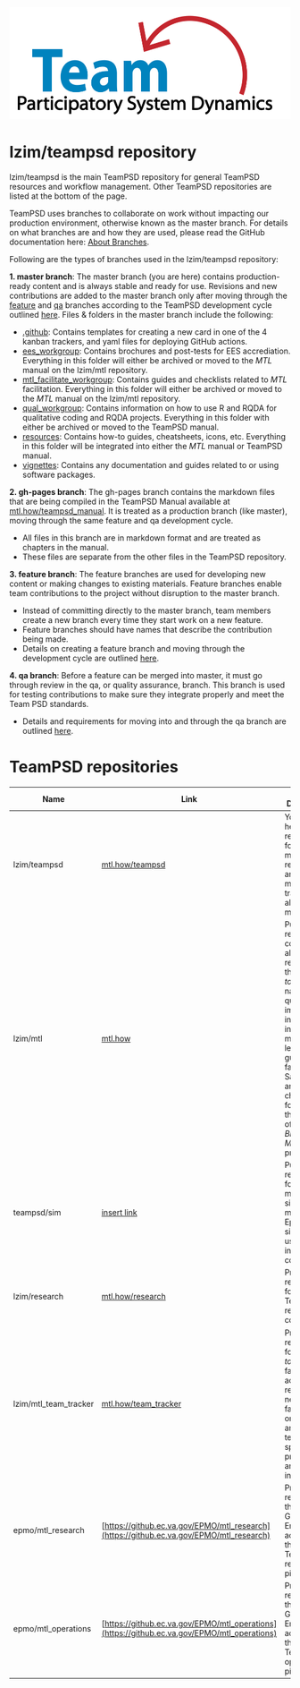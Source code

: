 <img src = "https://github.com/lzim/teampsd/blob/master/resources/logos/team_psd_logo_sm.png"
     height = "200" width = "600">  

# lzim/teampsd repository
lzim/teampsd is the main TeamPSD repository for general TeamPSD resources and workflow management. Other TeamPSD repositories are listed at the bottom of the page.

TeamPSD uses branches to collaborate on work without impacting our production environment, otherwise known as the master branch. For details on what branches are and how they are used, please read the GitHub documentation here: [About Branches](https://docs.github.com/en/github/collaborating-with-issues-and-pull-requests/about-branches).

Following are the types of branches used in the lzim/teampsd repository:

**1. master branch**: The master branch (you are here) contains production-ready content and is always stable and ready for use. Revisions and new contributions are added to the master branch only after moving through the [feature](#feature) and [qa](#qa) branches according to the TeamPSD development cycle outlined [here](link-to-teampsd-manual-dev-test-prod-cycle). Files & folders in the master branch include the following:
  - [.github](https://github.com/lzim/teampsd/tree/master/.github): Contains templates for creating a new card in one of the 4 kanban trackers, and yaml files for deploying GitHub actions.
  - [ees_workgroup](https://github.com/lzim/teampsd/tree/master/ees_workgroup): Contains brochures and post-tests for EES accrediation. Everything in this folder will either be archived or moved to the *MTL* manual on the lzim/mtl repository.
  - [mtl_facilitate_workgroup](https://github.com/lzim/teampsd/tree/master/mtl_facilitate_workgroup): Contains guides and checklists related to *MTL* facilitation. Everything in this folder will either be archived or moved to the *MTL* manual on the lzim/mtl repository.
  - [qual_workgroup](https://github.com/lzim/teampsd/tree/master/qual_workgroup): Contains information on how to use R and RQDA for qualitative coding and RQDA projects. Everything in this folder with either be archived or moved to the TeamPSD manual.
  - [resources](https://github.com/lzim/teampsd/tree/master/resources): Contains how-to guides, cheatsheets, icons, etc. Everything in this folder will be integrated into either the *MTL* manual or TeamPSD manual.
  - [vignettes](https://github.com/lzim/teampsd/tree/master/vignettes): Contains any documentation and guides related to or using software packages.
        
**2. gh-pages branch**: The gh-pages branch contains the markdown files that are being compiled in the TeamPSD Manual available at [mtl.how/teampsd_manual](https://mtl.how/teampsd_manual). It is treated as a production branch (like master), moving through the same feature and qa development cycle.
  - All files in this branch are in markdown format and are treated as chapters in the manual.
  - These files are separate from the other files in the TeamPSD repository.

**3. feature branch**: The feature branches are used for developing new content or making changes to existing materials. Feature branches enable team contributions to the project without disruption to the master branch.
  - Instead of committing directly to the master branch, team members create a new branch every time they start work on a new feature. 
  - Feature branches should have names that describe the contribution being made.
  - Details on creating a feature branch and moving through the development cycle are outlined [here](link-to-teampsd-manual-dev-test-prod-cycle).

**4. qa branch**: Before a feature can be merged into master, it must go through review in the qa, or quality assurance, branch. This branch is used for testing contributions to make sure they integrate properly and meet the Team PSD standards.
  - Details and requirements for moving into and through the qa branch are outlined [here](link-to-teampsd-manual-dev-test-prod-cycle).

    
# TeamPSD repositories

| **Name** | **Link** | **Brief Description**
| --- | --- | --- |
| lzim/teampsd | [mtl.how/teampsd](https://mtl.how/teampsd) | You are here! Public repository for maintaining resources and project management trackers for all TeamPSD members. |
| lzim/mtl | [mtl.how](https://mtl.how) | Public repository containing all work related to the *Modeling to Learn* national quality improvement initiative, including model files, learner See guides, facilitator Say guides, and cheatsheets for each of the sessions of the *MTL Blue* and *MTL Red* programs. |
| teampsd/sim | [insert link]() | Public repository for managing simulation models and Epicenter simulation user interface code. |
| lzim/research | [mtl.how/research](https://mtl.how/research) | Private repository for TeamPSD research code. |
| lzim/mtl_team_tracker | [mtl.how/team_tracker](https://mtl.how/team_tracker) | Private repository for *Modeling to Learn* facilitators to access all resources needed for facilitation in one place and to track team-specific progress and information. |
| epmo/mtl_research | [https://github.ec.va.gov/EPMO/mtl_research](https://github.ec.va.gov/EPMO/mtl_research) | Private repository in the VA GitHub Enterprise account for the TeamPSD research pipeline. |
| epmo/mtl_operations | [https://github.ec.va.gov/EPMO/mtl_operations](https://github.ec.va.gov/EPMO/mtl_operations) | Private repository in the VA GitHub Enterprise account for the TeamPSD operations pipeline. |
    




